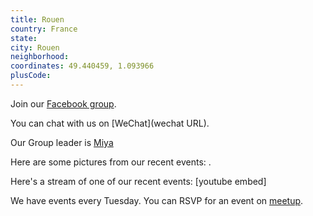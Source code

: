 ```yaml
---
title: Rouen
country: France
state: 
city: Rouen
neighborhood: 
coordinates: 49.440459, 1.093966
plusCode:
---
```

Join our [Facebook group](https://www.facebook.com/groups/freecodecamp.rouen).

You can chat with us on [WeChat](wechat URL).

Our Group leader is [Miya](freecodecamp.org/miya)

Here are some pictures from our recent events:
![]().

Here's a stream of one of our recent events:
[youtube embed]

We have events every Tuesday. You can RSVP for an event on [meetup](meetupurl).
